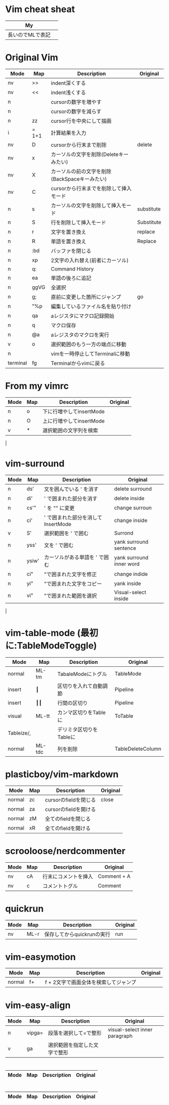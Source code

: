 # Vim cheat sheat  

| My<leader>       | <Space> |  
|------------------|---------|  
| 長いのでMLで表記 |         |  

# Original Vim  
| Mode     | Map        | Description                                   | Original   |  
|----------|------------|-----------------------------------------------|------------|  
| nv       | >>         | indent深くする                                |            |  
| nv       | <<         | indent浅くする                                |            |  
| n        | <C-a>      | cursorの数字を増やす                          |            |  
| n        | <C-x>      | cursorの数字を減らす                          |            |  
| n        | zz         | cursor行を中央にして描画                      |            |  
| i        | <C-r>= 1+1 | 計算結果を入力                                |            |  
| nv       | D          | cursorから行末まで削除                        | delete     |  
| nv       | x          | カーソルの文字を削除(Deleteキーみたい)        |            |  
| nv       | X          | カーソルの前の文字を削除(BackSpaceキーみたい) |            |  
| nv       | C          | cursorから行末までを削除して挿入モード        |            |  
| n        | s          | カーソルの文字を削除して挿入モード            | substitute |  
| n        | S          | 行を削除して挿入モード                        | Substitute |  
| n        | r          | 文字を置き換え                                | replace    |  
| n        | R          | 単語を置き換え                                | Replace    |  
| n        | :bd        | バッファを閉じる                              |            |  
| n        | xp         | 2文字の入れ替え(前者にカーソル)               |            |  
| n        | q:         | Command History                               |            |  
| n        | ea         | 単語の後ろに追記                              |            |  
| n        | ggVG       | 全選択                                        |            |  
| n        | g;         | 直前に変更した箇所にジャンプ                  | go         |  
| n        | "%p        | 編集しているファイル名を貼り付け              |            |  
| n        | qa         | aレジスタにマクロ記録開始                     |            |  
| n        | q          | マクロ保存                                    |            |  
| n        | @a         | aレジスタのマクロを実行                       |            |  
| v        | o          | 選択範囲のもう一方の端点に移動                |            |  
| n        | <C-z>      | vimを一時停止してTerminalに移動               |            |  
| terminal | fg         | Terminalからvimに戻る                         |            |  



# From my vimrc  
| Mode | Map | Description              | Original |  
|------|-----|--------------------------|----------|  
| n    | o   | 下に行増やしてinsertMode |          |  
| n    | O   | 上に行増やしてinsertMode |          |  
| v    | *   | 選択範囲の文字列を検索   |          |  
|  


# vim-surround  
| Mode | Map   | Description                        | Original                 |  
|------|-------|------------------------------------|--------------------------|  
| n    | ds'   | 文を囲んでいる ' を消す            | delete surround          |  
| n    | di'   | ' で囲まれた部分を消す             | delete inside            |  
| n    | cs'"  | ' を "" に変更                     | change surroun           |  
| n    | ci'   | ' で囲まれた部分を消してInsertMode | change inside            |  
| v    | S'    | 選択範囲を ' で囲む                | Surrond                  |  
| n    | yss'  | 文を ' で囲む                      | yank surround sentence   |  
| n    | ysiw' | カーソルがある単語を ' で囲む      | yank surround inner word |  
| n    | ci"   | "で囲まれた文字を修正              | change indide            |  
| n    | yi"   | "で囲まれた文字をコピー            | yank inside              |  
| n    | vi"   | "で囲まれた範囲を選択              | Visual-select inside     |  
|  

# vim-table-mode  (最初に:TableModeToggle)  
| Mode       | Map    | Description             | Original          |  
|------------|--------|-------------------------|-------------------|  
| normal     | ML-tm  | TabaleModeにトグル      | TableMode         |  
| insert     | ┃     | 区切りを入れて自動調節  | Pipeline          |  
| insert     | ┃┃   | 行間の区切り            | Pipeline          |  
| visual     | ML-tt  | カンマ区切りをTableに   | ToTable           |  
| Tableize/, |        | デリミタ区切りをTableに |                   |  
| normal     | ML-tdc | 列を削除                | TableDeleteColumn |  

# plasticboy/vim-markdown  
| Mode   | Map | Description           | Original |  
|--------|-----|-----------------------|----------|  
| normal | zc  | cursorのfieldを閉じる | close    |  
| normal | za  | cursorのfieldを開ける |          |  
| normal | zM  | 全てのfieldを閉じる   |          |  
| normal | xR  | 全てのfieldを開ける   |          |  


# scrooloose/nerdcommenter  
| Mode | Map              | Description          | Original    |  
|------|------------------|----------------------|-------------|  
| nv   | <leader>cA       | 行末にコメントを挿入 | Comment + A |  
| nv   | <leader>c<Space> | コメントトグル       | Comment     |  

# quickrun  
| Mode | Map  | Description                | Original |  
|------|------|----------------------------|----------|  
| nv   | ML-r | 保存してからquickrunの実行 | run      |  

# vim-easymotion  
| Mode   | Map                  | Description                           | Original |  
|--------|----------------------|---------------------------------------|----------|  
| normal | f<char><char>+<char> | f + 2文字で画面全体を検索してジャンプ |          |  


# vim-easy-align  
| Mode | Map             | Description                  | Original                      |  
|------|-----------------|------------------------------|-------------------------------|  
| n    | vipga=          | 段落を選択して=で整形        | visual-select inner paragraph |  
| v    | ga<Enter><char> | 選択範囲を指定した文字で整形 |  

#  
| Mode | Map | Description | Original |  
|------|-----|-------------|----------|  

#  
| Mode | Map | Description | Original |  
|------|-----|-------------|----------|  


